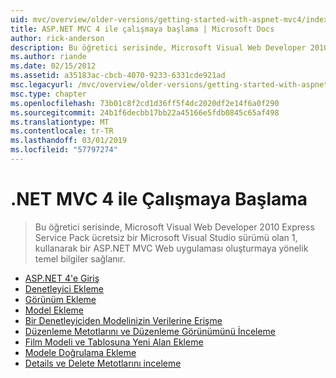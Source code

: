 ```yaml
---
uid: mvc/overview/older-versions/getting-started-with-aspnet-mvc4/index
title: ASP.NET MVC 4 ile çalışmaya başlama | Microsoft Docs
author: rick-anderson
description: Bu öğretici serisinde, Microsoft Visual Web Developer 2010 Express Service Pack 1, w kullanarak bir ASP.NET MVC Web uygulaması oluşturmaya yönelik temel bilgiler sağlanır...
ms.author: riande
ms.date: 02/15/2012
ms.assetid: a35183ac-cbcb-4070-9233-6331cde921ad
msc.legacyurl: /mvc/overview/older-versions/getting-started-with-aspnet-mvc4
msc.type: chapter
ms.openlocfilehash: 73b01c8f2cd1d36ff5f4dc2020df2e14f6a0f290
ms.sourcegitcommit: 24b1f6decbb17bb22a45166e5fdb0845c65af498
ms.translationtype: MT
ms.contentlocale: tr-TR
ms.lasthandoff: 03/01/2019
ms.locfileid: "57797274"
---
```

<a name="getting-started-with-aspnet-mvc-4"></a>.NET MVC 4 ile Çalışmaya Başlama
====================
> Bu öğretici serisinde, Microsoft Visual Web Developer 2010 Express Service Pack ücretsiz bir Microsoft Visual Studio sürümü olan 1, kullanarak bir ASP.NET MVC Web uygulaması oluşturmaya yönelik temel bilgiler sağlanır.


- [ASP.NET 4'e Giriş](intro-to-aspnet-mvc-4.md)
- [Denetleyici Ekleme](adding-a-controller.md)
- [Görünüm Ekleme](adding-a-view.md)
- [Model Ekleme](adding-a-model.md)
- [Bir Denetleyiciden Modelinizin Verilerine Erişme](accessing-your-models-data-from-a-controller.md)
- [Düzenleme Metotlarını ve Düzenleme Görünümünü İnceleme](examining-the-edit-methods-and-edit-view.md)
- [Film Modeli ve Tablosuna Yeni Alan Ekleme](adding-a-new-field-to-the-movie-model-and-table.md)
- [Modele Doğrulama Ekleme](adding-validation-to-the-model.md)
- [Details ve Delete Metotlarını inceleme](examining-the-details-and-delete-methods.md)
